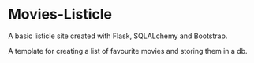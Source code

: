 # Movies-Listicle

A basic listicle site created with Flask, SQLALchemy and Bootstrap. 

A template for creating a list of favourite movies and storing them in a db.
